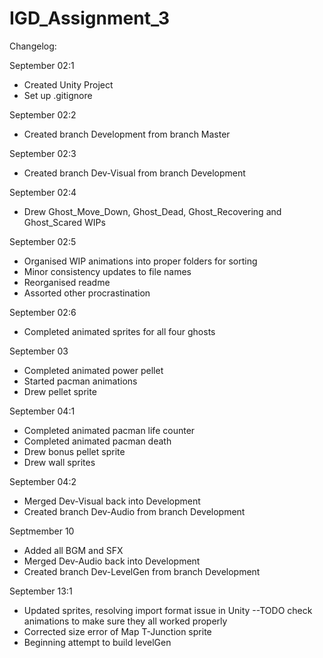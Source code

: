 # IGD_Assignment_3
 
Changelog:

September 02:1
- Created Unity Project
- Set up .gitignore

September 02:2
- Created branch Development from branch Master

September 02:3
- Created branch Dev-Visual from branch Development

September 02:4
- Drew Ghost_Move_Down, Ghost_Dead, Ghost_Recovering and Ghost_Scared WIPs

September 02:5
- Organised WIP animations into proper folders for sorting
- Minor consistency updates to file names
- Reorganised readme
- Assorted other procrastination

September 02:6
- Completed animated sprites for all four ghosts

September 03
- Completed animated power pellet
- Started pacman animations
- Drew pellet sprite

September 04:1
- Completed animated pacman life counter
- Completed animated pacman death
- Drew bonus pellet sprite
- Drew wall sprites

September 04:2
- Merged Dev-Visual back into Development
- Created branch Dev-Audio from branch Development

Septmember 10
- Added all BGM and SFX
- Merged Dev-Audio back into Development
- Created branch Dev-LevelGen from branch Development

September 13:1
- Updated sprites, resolving import format issue in Unity
--TODO check animations to make sure they all worked properly
- Corrected size error of Map T-Junction sprite
- Beginning attempt to build levelGen

